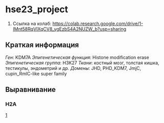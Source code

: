 # hse23_project

1. Ссылка на колаб: https://colab.research.google.com/drive/1-IMnt58RqVIXqCV8_ygEzbS4A2NUZW_b?usp=sharing
## Краткая информация
*Ген*: KDM7A
*Эпигенетическая функция*: Histone modification erase
*Эпигенетическая группа*: H3K27
*Ткани*: костный мозг, толстая кишка, тестикулы, эндометрий и др.
*Домены*: JHD, PHD_KDM7, JmjC, cupin_RmlC-like super family

## Выравнивание

### H2A
[1]('https://github.com/Lenassskuh/hse23_project/blob/main/1mega.png')

